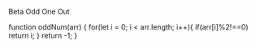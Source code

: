 Beta
Odd One Out

function oddNum(arr) {
  for(let i = 0; i < arr.length; i++){
    if(arr[i]%2!==0) return i; 
  }
  return -1;
}
